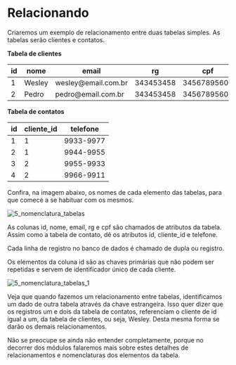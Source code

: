 # Relacionando

Criaremos um exemplo de relacionamento entre duas tabelas simples. As tabelas serão clientes e contatos.

**Tabela de clientes**

| id | nome   | email                | rg        | cpf         |
|----|--------|----------------------|-----------|-------------|
| 1  | Wesley | wesley\@email.com.br | 343453458 | 34567895603 |
| 2  | Pedro  | pedro\@email.com.br  | 343453458 | 34567895603 |

**Tabela de contatos**

| id | cliente_id | telefone  |
|----|------------|-----------|
| 1  | 1          | 9933-9977 |
| 2  | 1          | 9944-9955 |
| 3  | 2          | 9955-9933 |
| 4  | 2          | 9966-9911 |

Confira, na imagem abaixo, os nomes de cada elemento das tabelas, para que comece a se habituar com os mesmos.

![5_nomenclatura_tabelas](./images/5_nomenclatura_tabelas.png "5_nomenclatura_tabelas")

As colunas id, nome, email, rg e cpf são chamados de atributos da tabela. Assim como a tabela de contato, dê os atributos id, cliente_id e telefone.

Cada linha de registro no banco de dados é chamado de dupla ou registro.

Os elementos da coluna id são as chaves primárias que não podem ser repetidas e servem de identificador único de cada cliente.

![5_nomenclatura_tabelas_1](./images/5_nomenclatura_tabelas_1.png "5_nomenclatura_tabelas_1")

Veja que quando fazemos um relacionamento entre tabelas, identificamos um dado de outra tabela através da chave estrangeira. Isso quer dizer que os registros um e dois da tabela de contatos, referenciam o cliente de id igual a um, da tabela de clientes, ou seja, Wesley. Desta mesma forma se darão os demais relacionamentos.

Não se preocupe se ainda não entender completamente, porque no decorrer dos módulos falaremos mais sobre estes detalhes de relacionamentos e nomenclaturas dos elementos da tabela.